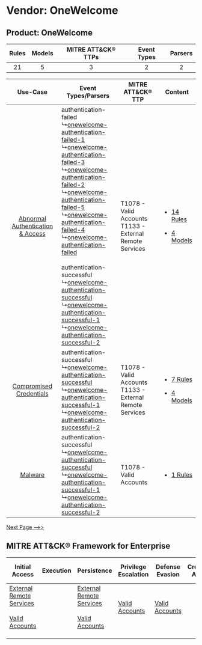 Vendor: OneWelcome
==================
Product: OneWelcome
-------------------
| Rules | Models | MITRE ATT&CK® TTPs | Event Types | Parsers |
|:-----:|:------:|:------------------:|:-----------:|:-------:|
|  21   |   5    |         3          |      2      |    2    |

|    Use-Case    | Event Types/Parsers    | MITRE ATT&CK® TTP    | Content    |
|:----:| ---- | ---- | ---- |
| [Abnormal Authentication & Access](../../../UseCases/uc_abnormal_authentication_&_access.md) |  authentication-failed<br> ↳[onewelcome-authentication-failed-1](Ps/pC_onewelcomeauthenticationfailed1.md)<br> ↳[onewelcome-authentication-failed-3](Ps/pC_onewelcomeauthenticationfailed3.md)<br> ↳[onewelcome-authentication-failed-2](Ps/pC_onewelcomeauthenticationfailed2.md)<br> ↳[onewelcome-authentication-failed-5](Ps/pC_onewelcomeauthenticationfailed5.md)<br> ↳[onewelcome-authentication-failed-4](Ps/pC_onewelcomeauthenticationfailed4.md)<br> ↳[onewelcome-authentication-failed](Ps/pC_onewelcomeauthenticationfailed.md)<br><br> authentication-successful<br> ↳[onewelcome-authentication-successful](Ps/pC_onewelcomeauthenticationsuccessful.md)<br> ↳[onewelcome-authentication-successful-1](Ps/pC_onewelcomeauthenticationsuccessful1.md)<br> ↳[onewelcome-authentication-successful-2](Ps/pC_onewelcomeauthenticationsuccessful2.md)<br> | T1078 - Valid Accounts<br>T1133 - External Remote Services<br> | [<ul><li>14 Rules</li></ul><ul><li>4 Models</li></ul>](RM/r_m_onewelcome_onewelcome_Abnormal_Authentication_&_Access.md) |
|          [Compromised Credentials](../../../UseCases/uc_compromised_credentials.md)          |  authentication-successful<br> ↳[onewelcome-authentication-successful](Ps/pC_onewelcomeauthenticationsuccessful.md)<br> ↳[onewelcome-authentication-successful-1](Ps/pC_onewelcomeauthenticationsuccessful1.md)<br> ↳[onewelcome-authentication-successful-2](Ps/pC_onewelcomeauthenticationsuccessful2.md)<br>    | T1078 - Valid Accounts<br>T1133 - External Remote Services<br> | [<ul><li>7 Rules</li></ul><ul><li>4 Models</li></ul>](RM/r_m_onewelcome_onewelcome_Compromised_Credentials.md)    |
|    [Malware](../../../UseCases/uc_malware.md)    |  authentication-successful<br> ↳[onewelcome-authentication-successful](Ps/pC_onewelcomeauthenticationsuccessful.md)<br> ↳[onewelcome-authentication-successful-1](Ps/pC_onewelcomeauthenticationsuccessful1.md)<br> ↳[onewelcome-authentication-successful-2](Ps/pC_onewelcomeauthenticationsuccessful2.md)<br>    | T1078 - Valid Accounts<br>    | [<ul><li>1 Rules</li></ul>](RM/r_m_onewelcome_onewelcome_Malware.md)    |
[Next Page -->>](2_ds_onewelcome_onewelcome.md)

MITRE ATT&CK® Framework for Enterprise
--------------------------------------
| Initial Access                                                                                                                                   | Execution | Persistence                                                                                                                                      | Privilege Escalation                                                | Defense Evasion                                                     | Credential Access | Discovery | Lateral Movement | Collection | Command and Control                                                                                                                       | Exfiltration | Impact |
| ------------------------------------------------------------------------------------------------------------------------------------------------ | --------- | ------------------------------------------------------------------------------------------------------------------------------------------------ | ------------------------------------------------------------------- | ------------------------------------------------------------------- | ----------------- | --------- | ---------------- | ---------- | ----------------------------------------------------------------------------------------------------------------------------------------- | ------------ | ------ |
| [External Remote Services](https://attack.mitre.org/techniques/T1133)<br><br>[Valid Accounts](https://attack.mitre.org/techniques/T1078)<br><br> |           | [External Remote Services](https://attack.mitre.org/techniques/T1133)<br><br>[Valid Accounts](https://attack.mitre.org/techniques/T1078)<br><br> | [Valid Accounts](https://attack.mitre.org/techniques/T1078)<br><br> | [Valid Accounts](https://attack.mitre.org/techniques/T1078)<br><br> |                   |           |                  |            | [Proxy: Multi-hop Proxy](https://attack.mitre.org/techniques/T1090/003)<br><br>[Proxy](https://attack.mitre.org/techniques/T1090)<br><br> |              |        |